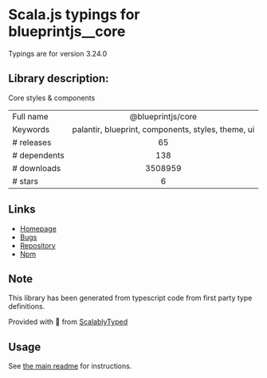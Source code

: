 
# Scala.js typings for blueprintjs__core

Typings are for version 3.24.0

## Library description:
Core styles & components

|                    |                 |
| ------------------ | :-------------: |
| Full name          | @blueprintjs/core |
| Keywords           | palantir, blueprint, components, styles, theme, ui |
| # releases         | 65 |
| # dependents       | 138 |
| # downloads        | 3508959 |
| # stars            | 6 |

## Links
- [Homepage](https://github.com/palantir/blueprint#readme)
- [Bugs](https://github.com/palantir/blueprint/issues)
- [Repository](https://github.com/palantir/blueprint)
- [Npm](https://www.npmjs.com/package/%40blueprintjs%2Fcore)
    


## Note
This library has been generated from typescript code from first party type definitions.

Provided with :purple_heart: from [ScalablyTyped](https://github.com/oyvindberg/ScalablyTyped)

## Usage
See [the main readme](../../readme.md) for instructions.


